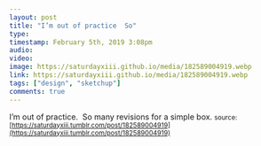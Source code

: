 ```yaml
---
layout: post
title: "I’m out of practice  So"
type: 
timestamp: February 5th, 2019 3:08pm
audio: 
video: 
image: https://saturdayxiii.github.io/media/182589004919.webp
link: https://saturdayxiii.github.io/media/182589004919.webp
tags: ["design", "sketchup"]
comments: true
---
```

I’m out of practice.  So many revisions for a simple box.
<small>source: [https://saturdayxiii.tumblr.com/post/182589004919](https://saturdayxiii.tumblr.com/post/182589004919)</small>